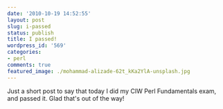 ```yaml
---
date: '2010-10-19 14:52:55'
layout: post
slug: i-passed
status: publish
title: I passed!
wordpress_id: '569'
categories:
- perl
comments: true
featured_image: ./mohammad-alizade-62t_kKa2YlA-unsplash.jpg
---
```


Just a short post to say that today I did my CIW Perl Fundamentals exam, and passed it. Glad that's out of the way!
